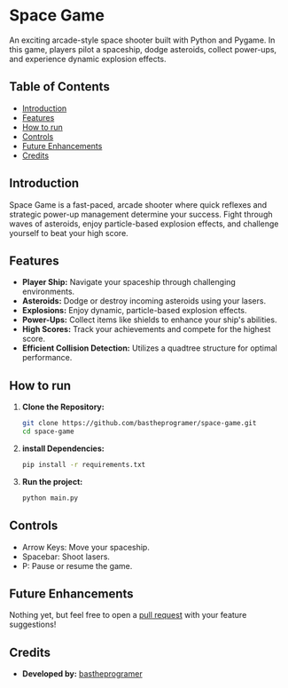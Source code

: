 # Space Game

An exciting arcade-style space shooter built with Python and Pygame. In this game, players pilot a spaceship, dodge asteroids, collect power-ups, and experience dynamic explosion effects.

## Table of Contents

- [Introduction](#introduction)
- [Features](#features)
- [How to run](#How-to-run)
- [Controls](#controls)
- [Future Enhancements](#future-enhancements)
- [Credits](#credits)


## Introduction

Space Game is a fast-paced, arcade shooter where quick reflexes and strategic power-up management determine your success. Fight through waves of asteroids, enjoy particle-based explosion effects, and challenge yourself to beat your high score.

## Features

- **Player Ship:** Navigate your spaceship through challenging environments.
- **Asteroids:** Dodge or destroy incoming asteroids using your lasers.
- **Explosions:** Enjoy dynamic, particle-based explosion effects.
- **Power-Ups:** Collect items like shields to enhance your ship's abilities.
- **High Scores:** Track your achievements and compete for the highest score.
- **Efficient Collision Detection:** Utilizes a quadtree structure for optimal performance.

## How to run

1. **Clone the Repository:**

   ```bash
   git clone https://github.com/bastheprogramer/space-game.git
   cd space-game
   
2. **install Dependencies:**
   
   ```bash
   pip install -r requirements.txt

3. **Run the project:**
   ```bash
   python main.py


## Controls
   - Arrow Keys: Move your spaceship.
   - Spacebar: Shoot lasers.
   - P: Pause or resume the game.

## Future Enhancements
   Nothing yet, but feel free to open a [pull request](https://github.com/bastheprogramer/space-game/pulls) with your feature suggestions!

## Credits
- **Developed by:** [bastheprogramer](https://github.com/bastheprogramer)